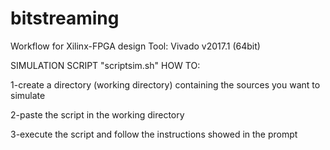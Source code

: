 # bitstreaming
Workflow for Xilinx-FPGA design
Tool: Vivado v2017.1 (64bit)


SIMULATION SCRIPT "scriptsim.sh" HOW TO:

1-create a directory (working directory) containing the sources you want to simulate

2-paste the script in the working directory

3-execute the script and follow the instructions showed in the prompt
